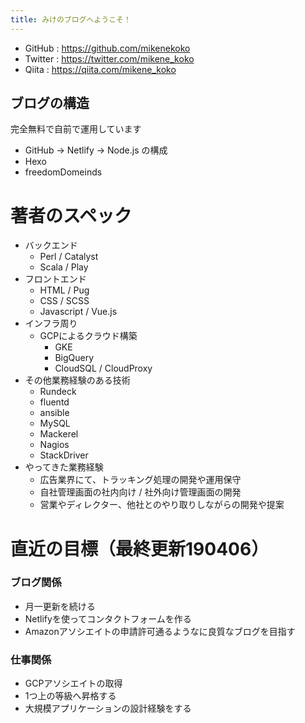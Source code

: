 ```yaml
---
title: みけのブログへようこそ！
---
```

* GitHub : https://github.com/mikenekoko
* Twitter : https://twitter.com/mikene_koko
* Qiita : https://qiita.com/mikene_koko 

## ブログの構造
完全無料で自前で運用しています
* GitHub -> Netlify -> Node.js の構成
* Hexo
* freedomDomeinds

# 著者のスペック
* バックエンド
  * Perl / Catalyst
  * Scala / Play
* フロントエンド
  * HTML / Pug
  * CSS / SCSS
  * Javascript / Vue.js
* インフラ周り
  * GCPによるクラウド構築
    * GKE
    * BigQuery
    * CloudSQL / CloudProxy
* その他業務経験のある技術
  * Rundeck
  * fluentd
  * ansible
  * MySQL
  * Mackerel
  * Nagios
  * StackDriver
* やってきた業務経験
  * 広告業界にて、トラッキング処理の開発や運用保守
  * 自社管理画面の社内向け / 社外向け管理画面の開発
  * 営業やディレクター、他社とのやり取りしながらの開発や提案

# 直近の目標（最終更新190406）
### ブログ関係
* 月一更新を続ける
* Netlifyを使ってコンタクトフォームを作る
* Amazonアソシエイトの申請許可通るようなに良質なブログを目指す

### 仕事関係
* GCPアソシエイトの取得
* 1つ上の等級へ昇格する
* 大規模アプリケーションの設計経験をする
